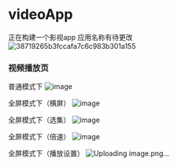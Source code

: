 # videoApp
正在构建一个影视app
应用名称有待更改
![38719265b3fccafa7c6c983b301a155](https://user-images.githubusercontent.com/73768260/217017571-370eb5ea-ffcf-490f-965f-f358db9d8593.jpg)
### 视频播放页
普通模式下
![image](https://github.com/KT-network/videoApp/assets/73768260/1f3dabb4-0baf-4294-81bb-4c23ed540fd1)

全屏模式下（横屏）
![image](https://github.com/KT-network/videoApp/assets/73768260/028be9ff-90ba-4860-8e87-477e974ded98)

全屏模式下（选集）
![image](https://github.com/KT-network/videoApp/assets/73768260/dfe7d477-4308-42ee-ad9c-9d5b536fbc20)

全屏模式下（倍速）
![image](https://github.com/KT-network/videoApp/assets/73768260/f2315d2f-8d28-47bf-a6d8-2441abe90538)

全屏模式下（播放设置）
![Uploading image.png…]()
